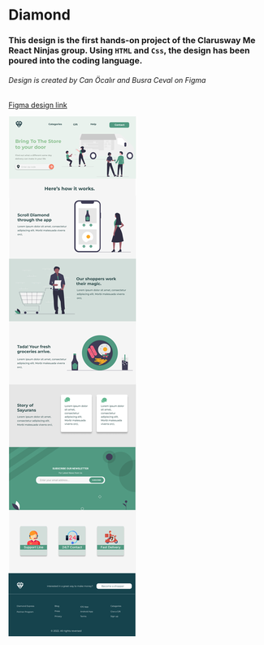 # Diamond
### This design is the first hands-on project of the Clarusway Me React Ninjas group. Using `HTML` and `Css`, the design has been poured into the coding language.

###### Design is created by Can Öcalır and Busra Ceval on Figma
[Figma design link](https://www.figma.com/file/zTm2ezx25QvPqz24zUlcCY/Diamond?node-id=9%3A2)

![alt text](./readme-images.png)